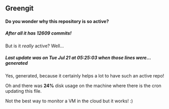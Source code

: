 ## Greengit

#### Do you wonder why this repository is so active?

##### After all it has 12609 commits!

But is it *really* active? Well...

##### Last update was on Tue Jul 21 at 05:25:03 when those lines were... generated

Yes, generated, because it certainly helps a lot to have such an active repo!

Oh and there was **24%** disk usage on the machine
where there is the cron updating this file.

Not the best way to monitor a VM in the cloud but it works! :)

